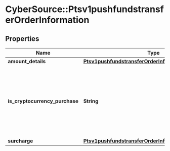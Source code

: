 # CyberSource::Ptsv1pushfundstransferOrderInformation

## Properties
Name | Type | Description | Notes
------------ | ------------- | ------------- | -------------
**amount_details** | [**Ptsv1pushfundstransferOrderInformationAmountDetails**](Ptsv1pushfundstransferOrderInformationAmountDetails.md) |  | [optional] 
**is_cryptocurrency_purchase** | **String** | This indicates that the funds transfer is for a crypto currency transaction. Optional Y/y, true N/n, false  | [optional] 
**surcharge** | [**Ptsv1pushfundstransferOrderInformationSurcharge**](Ptsv1pushfundstransferOrderInformationSurcharge.md) |  | [optional] 


